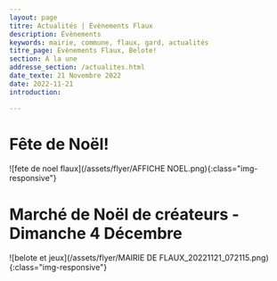 ```yaml
---
layout: page
titre: Actualités | Évènements Flaux
description: Évènements
keywords: mairie, commune, flaux, gard, actualités
titre_page: Évènements Flaux, Belote!
section: À la une
addresse_section: /actualites.html
date_texte: 21 Novembre 2022
date: 2022-11-21
introduction: 

---
```

# Fête de Noël!

![fete de noel flaux](/assets/flyer/AFFICHE NOEL.png){:class="img-responsive"}

# Marché de Noël de créateurs - Dimanche 4 Décembre

![belote et jeux](/assets/flyer/MAIRIE DE FLAUX_20221121_072115.png){:class="img-responsive"}















